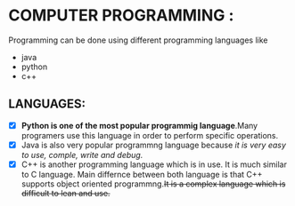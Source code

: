 # COMPUTER PROGRAMMING :
Programming can be done using different programming languages like
* java
*  python
*  c++
## LANGUAGES:
- [x]  **Python is one of the most popular programmig language**.Many programers use this language in order to perform specific operations.
- [x]  Java is also very popular programmng language because *it is very easy to use, comple, write and debug.*
- [x]  C++ is another programming language which is in use. It is much similar to C language. Main differnce between both language is that C++ supports object oriented programmng.~~It is a complex language which is difficult to lean and use.~~
